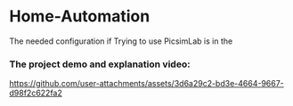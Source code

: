 # Home-Automation
The needed configuration if Trying to use PicsimLab is in the 
### The project demo and explanation video:
https://github.com/user-attachments/assets/3d6a29c2-bd3e-4664-9667-d98f2c622fa2
